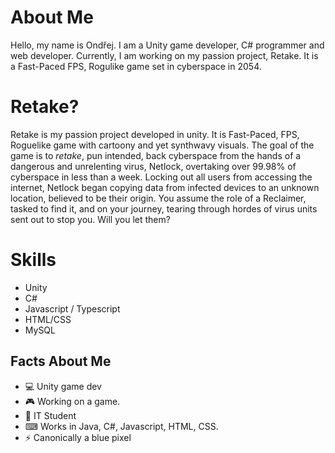 # About Me
Hello, my name is Ondřej. I am a Unity game developer, C# programmer and web developer. Currently, I am working on my passion project, Retake. It is a Fast-Paced FPS, Rogulike game set in cyberspace in 2054.

# Retake?
Retake is my passion project developed in unity. It is Fast-Paced, FPS, Roguelike game with cartoony and yet synthwavy visuals. The goal of the game is to *retake*, pun intended, back cyberspace from the hands of a dangerous and unrelenting virus, Netlock, overtaking over 99.98% of cyberspace in less than a week. Locking out all users from accessing the internet, Netlock began copying data from infected devices to an unknown location, believed to be their origin. You assume the role of a Reclaimer, tasked to find it, and on your journey, tearing through hordes of virus units sent out to stop you. Will you let them?  

# Skills
- Unity
- C#
- Javascript / Typescript
- HTML/CSS
- MySQL

##  Facts About Me
- 💻 Unity game dev
- 🎮 Working on a game.
- 🏫 IT Student
- ⌨ Works in Java, C#, Javascript, HTML, CSS.
- ⚡ Canonically a blue pixel
